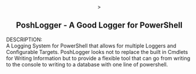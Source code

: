 <center>><h2>PoshLogger - A Good Logger for PowerShell</h2></center>

<p>DESCRIPTION:<br>
A Logging System for PowerShell that allows for multiple Loggers and Configurable Targets. PoshLogger looks not to replace the built in Cmdlets for Writing Information but to provide a flexible tool that can go from writing to the console to writing to a database with one line of powershell. 
</p>


